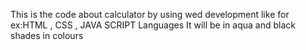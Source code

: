 This is the code about calculator by using wed development like for ex:HTML , CSS , JAVA SCRIPT Languages It will be in aqua and black shades in colours 
